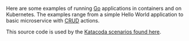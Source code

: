 Here are some examples of running [Go](https://golang.org/) applications in containers and on Kubernetes. The examples range from a simple Hello World application to basic microservice with [CRUD](https://en.wikipedia.org/wiki/Create,_read,_update_and_delete) actions.

This source code is used by the [Katacoda scenarios found here](https://katacoda.com/javajon/courses/kubernetes-containers).


